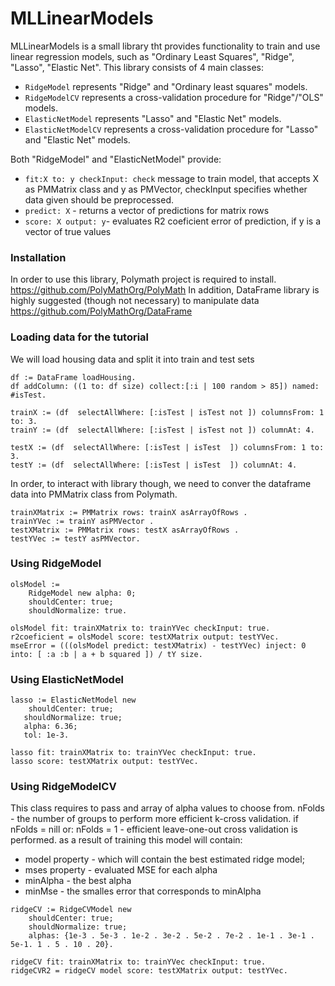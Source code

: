 # MLLinearModels

MLLinearModels is a small library tht provides functionality to train and use linear regression models, such as "Ordinary Least Squares", "Ridge", "Lasso", "Elastic Net".
This library consists of 4 main classes: 
* `RidgeModel` represents "Ridge" and "Ordinary least squares" models.
* `RidgeModelCV` represents a cross-validation procedure for "Ridge"/"OLS" models.
* `ElasticNetModel` represents "Lasso" and "Elastic Net" models.
* `ElasticNetModelCV` represents a cross-validation procedure for "Lasso" and "Elastic Net" models.

Both "RidgeModel" and "ElasticNetModel" provide:
* `fit:X to: y checkInput: check` message to train model, that accepts X as PMMatrix class and y as PMVector, checkInput specifies whether data given should be preprocessed.
* `predict: X` - returns a vector of predictions for matrix rows
* `score: X output: y`- evaluates R2 coeficient error of prediction, if y is a vector of true values

### Installation
In order to use this library, Polymath project is required to install. https://github.com/PolyMathOrg/PolyMath
In addition, DataFrame library is highly suggested (though not necessary) to manipulate data https://github.com/PolyMathOrg/DataFrame

### Loading data for the tutorial
We will load housing data and split it into train and test sets
```smalltalk
df := DataFrame loadHousing.
df addColumn: ((1 to: df size) collect:[:i | 100 random > 85]) named: #isTest.
 
trainX := (df  selectAllWhere: [:isTest | isTest not ]) columnsFrom: 1 to: 3.
trainY := (df  selectAllWhere: [:isTest | isTest not ]) columnAt: 4.
 
testX := (df  selectAllWhere: [:isTest | isTest  ]) columnsFrom: 1 to: 3.
testY := (df  selectAllWhere: [:isTest | isTest  ]) columnAt: 4.
```
In order, to interact with library though, we need to conver the dataframe data into PMMatrix class from Polymath.
```smalltalk
trainXMatrix := PMMatrix rows: trainX asArrayOfRows .
trainYVec := trainY asPMVector .
testXMatrix := PMMatrix rows: testX asArrayOfRows .
testYVec := testY asPMVector.
```
### Using RidgeModel
```smalltalk
olsModel :=
    RidgeModel new alpha: 0;
    shouldCenter: true;
    shouldNormalize: true.
 
olsModel fit: trainXMatrix to: trainYVec checkInput: true.
r2coeficient = olsModel score: testXMatrix output: testYVec.
mseError = (((olsModel predict: testXMatrix) - testYVec) inject: 0 into: [ :a :b | a + b squared ]) / tY size.
```

### Using ElasticNetModel
```smalltalk
lasso := ElasticNetModel new 
	shouldCenter: true;
   shouldNormalize: true;
   alpha: 6.36;
   tol: 1e-3.
   
lasso fit: trainXMatrix to: trainYVec checkInput: true.
lasso score: testXMatrix output: testYVec.
```
### Using RidgeModelCV
This class requires to pass and array of alpha values to choose from. 
nFolds - the number of groups to perform more efficient k-cross validation. 
if nFolds = nill or: nFolds = 1 - efficient leave-one-out cross validation is performed.
as a result of training this model will contain:
* model property - which will contain the best estimated ridge model;
* mses property - evaluated MSE for each alpha
* minAlpha - the best alpha 
* minMse - the smalles error that corresponds to minAlpha 
```smalltalk
ridgeCV := RidgeCVModel new
    shouldCenter: true;
    shouldNormalize: true;
    alphas: {1e-3 . 5e-3 . 1e-2 . 3e-2 . 5e-2 . 7e-2 . 1e-1 . 3e-1 .  5e-1. 1 . 5 . 10 . 20}.
 
ridgeCV fit: trainXMatrix to: trainYVec checkInput: true.
ridgeCVR2 = ridgeCV model score: testXMatrix output: testYVec.
```
